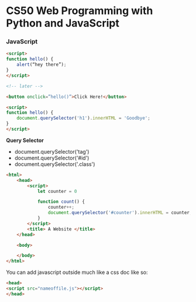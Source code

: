 # CS50 Web Programming with Python and JavaScript


### JavaScript

``` html
<script>
function hello() {
    alert(“hey there”);
}
</script>

<!-- later -->

<button onclick=”hello()”>Click Here!</button>
```

``` html
<script>
function hello() {
    document.querySelector('h1').innerHTML = 'Goodbye';
}
</script>
```

**Query Selector**

* document.querySelector('tag')
* document.querySelector('#id')
* document.querySelector('.class')

``` html
<html>
    <head>
        <script>
            let counter = 0

            function count() {
                counter++; 
                document.querySelector('#counter').innerHTML = counter;
            }
        </script>
        <title> A Website </title>
    </head>

    <body>

    </body>
</html>

```
You can add javascript outside much like a css doc like so:

``` html
<head>
<script src="nameoffile.js"></script>
</head>
```
